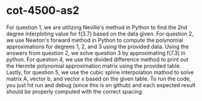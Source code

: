 # cot-4500-as2
For question 1, we are utilizing Neville's method in Python to find the 2nd degree interploting value for f(3.7) based on the data given. For question 2, we use Newton's forward method in Python to compute the polynomial approximations for degrees 1, 2, and 3 using the provided data. Using the answers from question 2, we solve question 3 by approximating f(7.3) in python. For question 4, we use the divided difference method to print out the Hermite polynomial approximation matrix using the provided table. Lastly, for question 5, we use the cubic spline interpolation mathod to solve matrix A, vector b, and vector x based on the given table. 
To run the code, you just hit run and debug (since this is on github) and each expected result should be properly computed with the correct spacing. 
